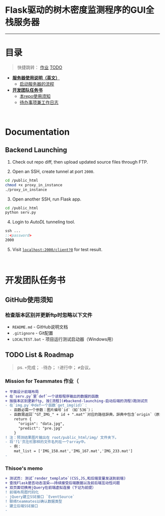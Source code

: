 <h1>Flask驱动的树木密度监测程序的GUI全栈服务器</h1>
<hr>

# 目录

> 快捷跳转：
> [作业](#mission-for-teammates-作业)
> [TODO](#thisoes-memo)

- **[服务器使用说明（英文）](#documentation)**
  - [启动服务器的流程](#backend-launching)
- **[开发团队任务书](#开发团队任务书)**
  - [本repo使用须知](#github使用须知)
  - [待办事项兼工作日志](#todo-list--roadmap)



<br>

# Documentation

## Backend Launching

1. Check out repo diff, then upload updated source files through FTP.

2. Open an SSH, create tunnel at port `2000`.
```bash
cd /public_html
chmod +x proxy_in_instance
./proxy_in_instance
```

3. Open another SSH, run Flask app.
```bash
cd /public_html
python serv.py
```

4. Login to _AutoDL_ tunneling tool.
```bat
ssh ...
::<password>
2000
```

5. Visit [`localhost:2000/client?0`](http://localhost:2000/client?0) for test result.



<br>

# 开发团队任务书

## GitHub使用须知

### 检查版本区别并更新ftp时忽略以下文件
- `README.md` - GitHub说明文档
- `.gitignore` - Git配置
- `LOCALTEST.bat` - 项目运行测试启动器（Windows用）


## TODO List & Roadmap

> ps.
> `+`完成； `-`待办； `!`进行中； `#`会议。

### Mission for Teammates 作业（
```diff
+ 平面设计前端布局
+ 在`serv.py`里`def`一个读取程序输出的数据的函数
+ 按版本区别更新ftp, 按[流程](#backend-launching-启动后端的流程)跑测试页
- 在`img.py`中def一个函数`get_img(id)`：
  - 函数必需一个参数：图片编号`id`（如`536`）；
  - 函数需返回`"GT_IMG_" + id + ".mat"`对应的路径辞典，辞典中包含`origin`（原始影像的路径）和`predict`（预测结果图片的路径），例如：
    return {
      "origin": "data.jpg",
      "predict": "pre.jpg"
    }
! 注：预测结果图片输出在 root/public_html/img/ 文件夹下。
- 将'?1'页左栏那样的文件名列在一个array中。
  - 例：
    mat_list = ['IMG_158.mat','IMG_167.mat','IMG_233.mat']
- 

```

### Thisoe's memo
```diff
+ 测试页: 测试`render_template`(CSS,JS,和后端变量发送到前端)
+ 查找Flask是否动态渲染——持续接受后端数据以及前后端互动性问题
+ 双页面切换用jQuery在前端虚拟连接（下记为前提）
! 前端布局图代码化
- jQuery建立SSE接口 `EventSource`
! 联络teammates以确认数据类型
- 建立后端SSE接口
-

```


